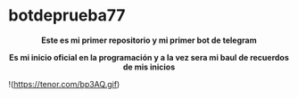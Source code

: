 # botdeprueba77

<p align="center"><b>Este es mi primer repositorio y mi primer bot de telegram</b></p>

<p align="center"><b>Es mi inicio oficial en la programación y a la vez sera mi baul de recuerdos de mis inicios</b></p>

!(https://tenor.com/bp3AQ.gif)